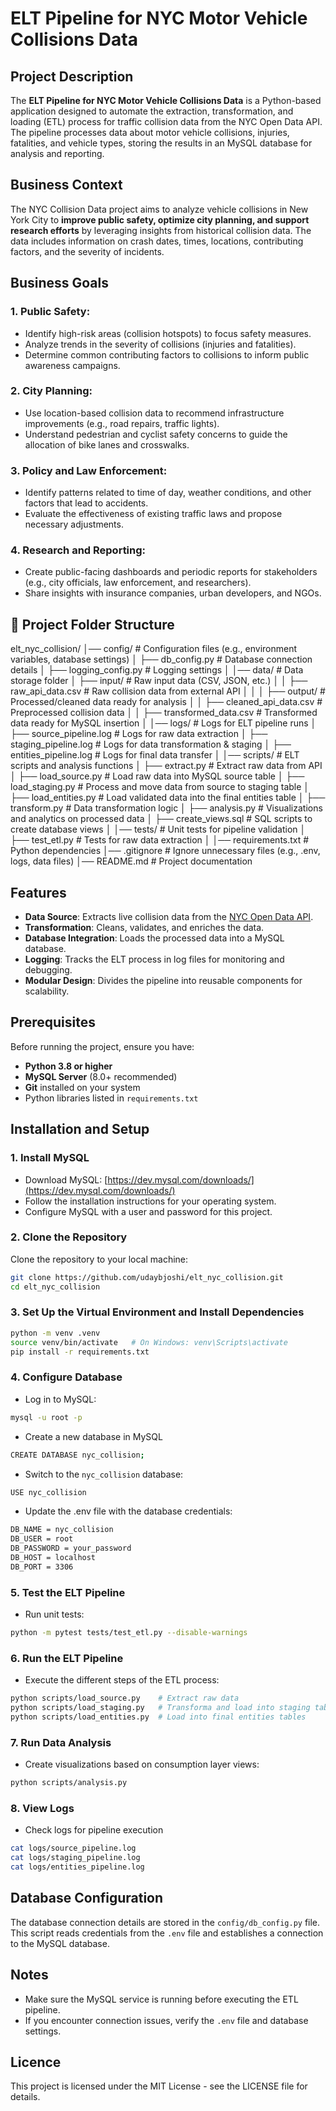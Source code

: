 # ELT Pipeline for NYC Motor Vehicle Collisions Data

## Project Description
The **ELT Pipeline for NYC Motor Vehicle Collisions Data** is a Python-based application designed to automate the extraction, transformation, and loading (ETL) process for traffic collision data from the NYC Open Data API. The pipeline processes data about motor vehicle collisions, injuries, fatalities, and vehicle types, storing the results in an MySQL database for analysis and reporting.

## Business Context
The NYC Collision Data project aims to analyze vehicle collisions in New York City to **improve public safety, optimize city planning, and support research efforts** by leveraging insights from historical collision data. The data includes information on crash dates, times, locations, contributing factors, and the severity of incidents.

## Business Goals
### 1. Public Safety:
- Identify high-risk areas (collision hotspots) to focus safety measures.
- Analyze trends in the severity of collisions (injuries and fatalities).
- Determine common contributing factors to collisions to inform public awareness campaigns.
### 2. City Planning:
- Use location-based collision data to recommend infrastructure improvements (e.g., road repairs, traffic lights).
- Understand pedestrian and cyclist safety concerns to guide the allocation of bike lanes and crosswalks.
### 3. Policy and Law Enforcement:
- Identify patterns related to time of day, weather conditions, and other factors that lead to accidents.
- Evaluate the effectiveness of existing traffic laws and propose necessary adjustments.
### 4. Research and Reporting:
- Create public-facing dashboards and periodic reports for stakeholders (e.g., city officials, law enforcement, and researchers).
- Share insights with insurance companies, urban developers, and NGOs.

## 📂 Project Folder Structure
elt_nyc_collision/
│── config/                      # Configuration files (e.g., environment variables, database settings)
│   ├── db_config.py               # Database connection details
│   ├── logging_config.py          # Logging settings
│
│── data/                         # Data storage folder
│   ├── input/                     # Raw input data (CSV, JSON, etc.)
│   │   ├── raw_api_data.csv       # Raw collision data from external API
│   │
│   ├── output/                   # Processed/cleaned data ready for analysis
│   │   ├── cleaned_api_data.csv   # Preprocessed collision data
│   │   ├── transformed_data.csv   # Transformed data ready for MySQL insertion
│
│── logs/                         # Logs for ELT pipeline runs
│   ├── source_pipeline.log        # Logs for raw data extraction
│   ├── staging_pipeline.log       # Logs for data transformation & staging
│   ├── entities_pipeline.log      # Logs for final data transfer
│
│── scripts/                      # ELT scripts and analysis functions
│   ├── extract.py                  # Extract raw data from API
│   ├── load_source.py              # Load raw data into MySQL source table
│   ├── load_staging.py             # Process and move data from source to staging table
│   ├── load_entities.py            # Load validated data into the final entities table
│   ├── transform.py                # Data transformation logic
│   ├── analysis.py                 # Visualizations and analytics on processed data
│   ├── create_views.sql            # SQL scripts to create database views
│
│── tests/                        # Unit tests for pipeline validation
│   ├── test_etl.py                # Tests for raw data extraction
│
│── requirements.txt               # Python dependencies
│── .gitignore                     # Ignore unnecessary files (e.g., .env, logs, data files)
│── README.md                      # Project documentation


## Features
- **Data Source**: Extracts live collision data from the [NYC Open Data API](https://data.cityofnewyork.us/resource/h9gi-nx95.json).
- **Transformation**: Cleans, validates, and enriches the data.
- **Database Integration**: Loads the processed data into a MySQL database.
- **Logging**: Tracks the ELT process in log files for monitoring and debugging.
- **Modular Design**: Divides the pipeline into reusable components for scalability.

## Prerequisites
Before running the project, ensure you have:
- **Python 3.8 or higher**
- **MySQL Server** (8.0+ recommended) 
- **Git** installed on your system
- Python libraries listed in `requirements.txt`

## Installation and Setup

### 1. Install MySQL
- Download MySQL: [https://dev.mysql.com/downloads/](https://dev.mysql.com/downloads/)
- Follow the installation instructions for your operating system.
- Configure MySQL with a user and password for this project.

### 2. Clone the Repository
Clone the repository to your local machine:
```bash
git clone https://github.com/udaybjoshi/elt_nyc_collision.git
cd elt_nyc_collision
```

### 3. Set Up the Virtual Environment and Install Dependencies
```bash
python -m venv .venv
source venv/bin/activate   # On Windows: venv\Scripts\activate
pip install -r requirements.txt
```

### 4. Configure Database
- Log in to MySQL:
```bash
mysql -u root -p
```
- Create a new database in MySQL
```bash 
CREATE DATABASE nyc_collision;
```
- Switch to the `nyc_collision` database:
```bash
USE nyc_collision
```

- Update the .env file with the database credentials:
```bash
DB_NAME = nyc_collision
DB_USER = root
DB_PASSWORD = your_password
DB_HOST = localhost
DB_PORT = 3306
```

### 5. Test the ELT Pipeline
- Run unit tests:
```bash
python -m pytest tests/test_etl.py --disable-warnings
```

### 6. Run the ELT Pipeline
- Execute the different steps of the ETL process:
```bash
python scripts/load_source.py    # Extract raw data
python scripts/load_staging.py   # Transforma and load into staging table
python scripts/load_entities.py  # Load into final entities tables   
```

### 7. Run Data Analysis
- Create visualizations based on consumption layer views:
```bash
python scripts/analysis.py
```

### 8. View Logs
- Check logs for pipeline execution 
```bash
cat logs/source_pipeline.log
cat logs/staging_pipeline.log
cat logs/entities_pipeline.log
```

## Database Configuration
The database connection details are stored in the `config/db_config.py` file. This script reads credentials from the `.env` file and establishes a connection to the MySQL database.

## Notes
- Make sure the MySQL service is running before executing the ETL pipeline.
- If you encounter connection issues, verify the `.env` file and database settings.

## Licence
This project is licensed under the MIT License - see the LICENSE file for details.



